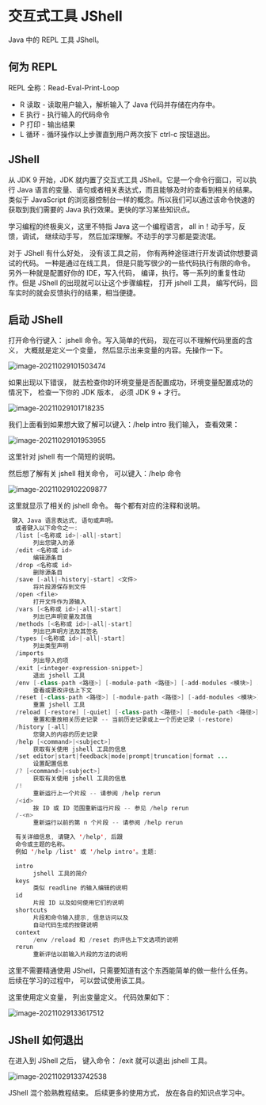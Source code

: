 # 交互式工具 JShell

Java 中的 REPL 工具 JShell。

## 何为 REPL 

REPL 全称：Read-Eval-Print-Loop

- R 读取 - 读取用户输入，解析输入了 Java 代码并存储在内存中。
- E 执行 - 执行输入的代码命令
- P 打印 - 输出结果
- L 循环 - 循环操作以上步骤直到用户两次按下 ctrl-c 按钮退出。

## JShell

从 JDK 9 开始，JDK 就内置了交互式工具 JShell。它是一个命令行窗口，可以执行 Java 语言的变量、语句或者相关表达式，而且能够及时的查看到相关的结果。 类似于 JavaScript 的浏览器控制台一样的概念。所以我们可以通过该命令快速的获取到我们需要的 Java 执行效果。更快的学习某些知识点。

学习编程的终极奥义，这里不特指 Java 这一个编程语言， all in！动手写，反馈，调试， 继续动手写， 然后加深理解。不动手的学习都是耍流氓。

对于 JShell 有什么好处， 没有该工具之前， 你有两种途径进行开发调试你想要调试的代码。 一种是通过在线工具， 但是只能写很少的一些代码执行有限的命令。另外一种就是配置好你的 IDE，写入代码， 编译，执行。等一系列的重复性动作。但是 JShell 的出现就可以让这个步骤编程， 打开 jshell 工具， 编写代码，回车实时的就会反馈执行的结果，相当便捷。



## 启动 JShell

打开命令行键入： jshell 命令。写入简单的代码， 现在可以不理解代码里面的含义， 大概就是定义一个变量， 然后显示出来变量的内容。先操作一下。

![image-20211029101503474](https://cdn.jsdelivr.net/gh/xymiao/xymiaocdn/res/2021/202110/image-20211029101503474.png)

如果出现以下错误， 就去检查你的环境变量是否配置成功，环境变量配置成功的情况下， 检查一下你的 JDK 版本， 必须 JDK 9 + 才行。

![image-20211029101718235](https://cdn.jsdelivr.net/gh/xymiao/xymiaocdn/res/2021/202110/image-20211029101718235.png)

我们上面看到如果想大致了解可以键入：/help intro  我们输入， 查看效果：

![image-20211029101953955](https://cdn.jsdelivr.net/gh/xymiao/xymiaocdn/res/2021/202110/image-20211029101953955.png)

这里针对 jshell 有一个简短的说明。

然后想了解有关 jshell 相关命令， 可以键入：/help 命令

![image-20211029102209877](https://cdn.jsdelivr.net/gh/xymiao/xymiaocdn/res/2021/202110/image-20211029102209877.png)

这里就显示了相关的 jshell 命令。 每个都有对应的注释和说明。

```java
 键入 Java 语言表达式, 语句或声明。
  或者键入以下命令之一:
  /list [<名称或 id>|-all|-start]
       列出您键入的源
  /edit <名称或 id>
       编辑源条目
  /drop <名称或 id>
       删除源条目
  /save [-all|-history|-start] <文件>
       将片段源保存到文件
  /open <file>
       打开文件作为源输入
  /vars [<名称或 id>|-all|-start]
       列出已声明变量及其值
  /methods [<名称或 id>|-all|-start]
       列出已声明方法及其签名
  /types [<名称或 id>|-all|-start]
       列出类型声明
  /imports
       列出导入的项
  /exit [<integer-expression-snippet>]
       退出 jshell 工具
  /env [-class-path <路径>] [-module-path <路径>] [-add-modules <模块>] ...
       查看或更改评估上下文
  /reset [-class-path <路径>] [-module-path <路径>] [-add-modules <模块>]...
       重置 jshell 工具
  /reload [-restore] [-quiet] [-class-path <路径>] [-module-path <路径>]...
       重置和重放相关历史记录 -- 当前历史记录或上一个历史记录 (-restore)
  /history [-all]
       您键入的内容的历史记录
  /help [<command>|<subject>]
       获取有关使用 jshell 工具的信息
  /set editor|start|feedback|mode|prompt|truncation|format ...
       设置配置信息
  /? [<command>|<subject>]
       获取有关使用 jshell 工具的信息
  /!
       重新运行上一个片段 -- 请参阅 /help rerun
  /<id>
       按 ID 或 ID 范围重新运行片段 -- 参见 /help rerun
  /-<n>
       重新运行以前的第 n 个片段 -- 请参阅 /help rerun

  有关详细信息, 请键入 '/help', 后跟
  命令或主题的名称。
  例如 '/help /list' 或 '/help intro'。主题:

  intro
       jshell 工具的简介
  keys
       类似 readline 的输入编辑的说明
  id
       片段 ID 以及如何使用它们的说明
  shortcuts
       片段和命令输入提示, 信息访问以及
       自动代码生成的按键说明
  context
       /env /reload 和 /reset 的评估上下文选项的说明
  rerun
       重新评估以前输入片段的方法的说明
```



这里不需要精通使用 JShell，只需要知道有这个东西能简单的做一些什么任务。 后续在学习的过程中， 可以尝试使用该工具。

这里使用定义变量， 列出变量定义。 代码效果如下：

![image-20211029133617512](https://cdn.jsdelivr.net/gh/xymiao/xymiaocdn/res/2021/202110/image-20211029133617512.png)

## JShell 如何退出

在进入到 JShell 之后， 键入命令： /exit 就可以退出 jshell 工具。

![image-20211029133742538](https://cdn.jsdelivr.net/gh/xymiao/xymiaocdn/res/2021/202110/image-20211029133742538.png)



JShell 混个脸熟教程结束。 后续更多的使用方式， 放在各自的知识点学习中。


